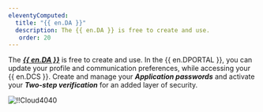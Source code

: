 ```yaml
---
eleventyComputed:
  title: "{{ en.DA }}"
  description: The {{ en.DA }} is free to create and use.
   order: 20
---
```

The [***{{ en.DA }}***](https://portal.devolutions.com/) is free to create and use. In the {{ en.DPORTAL }}, you can update your profile and communication preferences, while accessing your {{ en.DCS }}. Create and manage your ***Application passwords*** and activate your ***Two-step verification*** for an added layer of security.

![!!Cloud4040](https://cdnweb.devolutions.net/docs/CLOUD2005_2024_2.png)